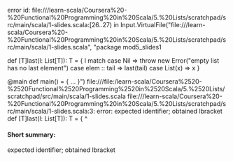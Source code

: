 error id: file://<WORKSPACE>/learn-scala/Coursera%20-%20Functional%20Programming%20in%20Scala/5.%20Lists/scratchpad/src/main/scala/1-slides.scala:[26..27) in Input.VirtualFile("file://<WORKSPACE>/learn-scala/Coursera%20-%20Functional%20Programming%20in%20Scala/5.%20Lists/scratchpad/src/main/scala/1-slides.scala", "package mod5_slides1

def [T]last(l: List[T]): T = {
  l match
    case Nil => throw new Error("empty list has no last element")
    case elem :: tail => last(tail)
    case List(x) => x
}

@main def main() = {
  ...
}")
file://<WORKSPACE>/file:<WORKSPACE>/learn-scala/Coursera%2520-%2520Functional%2520Programming%2520in%2520Scala/5.%2520Lists/scratchpad/src/main/scala/1-slides.scala
file://<WORKSPACE>/learn-scala/Coursera%20-%20Functional%20Programming%20in%20Scala/5.%20Lists/scratchpad/src/main/scala/1-slides.scala:3: error: expected identifier; obtained lbracket
def [T]last(l: List[T]): T = {
    ^
#### Short summary: 

expected identifier; obtained lbracket